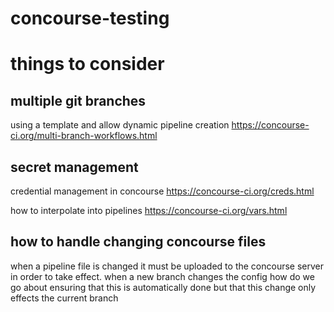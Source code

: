 # concourse-testing

# things to consider

## multiple git branches

using a template and allow dynamic pipeline creation
https://concourse-ci.org/multi-branch-workflows.html

## secret management

credential management in concourse
https://concourse-ci.org/creds.html

how to interpolate into pipelines
https://concourse-ci.org/vars.html

## how to handle changing concourse files

when a pipeline file is changed it must be uploaded to the concourse server in order to take effect.
when a new branch changes the config how do we go about ensuring that this is automatically done but that
this change only effects the current branch
